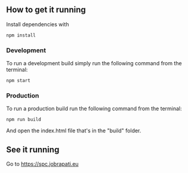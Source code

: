 ## How to get it running

Install dependencies with

```
npm install
```

### Development
To run a development build simply run the following command from the terminal:
```
npm start
```
### Production
To run a production build run the following command from the terminal:
```
npm run build
```
And open the index.html file that's in the "build" folder.

## See it running
Go to https://spc.jobrapati.eu
